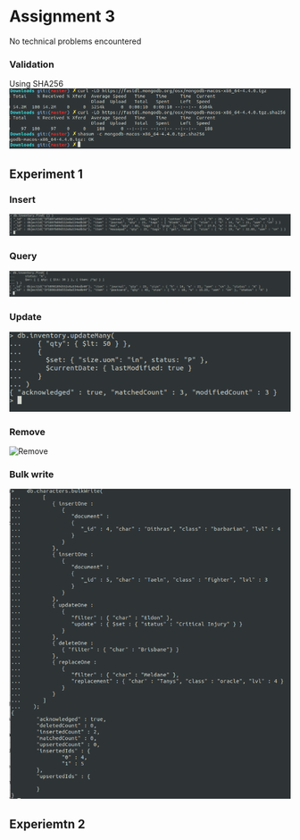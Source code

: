 # Assignment 3

No technical problems encountered

### Validation
Using SHA256
![Validation](assets/verify.png)

## Experiment 1

### Insert
![Insert](assets/insert.png)

### Query 
![Query](assets/query.png)

### Update 
![Update](assets/update.png)

### Remove 
![Remove](assets/remove.png)

### Bulk write
![Bulk write](assets/bulkwrite.png)

## Experiemtn 2
